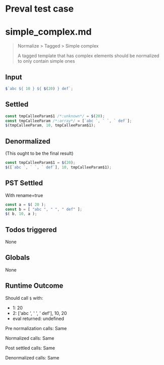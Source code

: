 # Preval test case

# simple_complex.md

> Normalize > Tagged > Simple complex
>
> A tagged template that has complex elements should be normalized to only contain simple ones

## Input

`````js filename=intro
$`abc ${ 10 } ${ $(20) } def`;
`````


## Settled


`````js filename=intro
const tmpCalleeParam$1 /*:unknown*/ = $(20);
const tmpCalleeParam /*:array*/ = [`abc `, ` `, ` def`];
$(tmpCalleeParam, 10, tmpCalleeParam$1);
`````


## Denormalized
(This ought to be the final result)

`````js filename=intro
const tmpCalleeParam$1 = $(20);
$([`abc `, ` `, ` def`], 10, tmpCalleeParam$1);
`````


## PST Settled
With rename=true

`````js filename=intro
const a = $( 20 );
const b = [ "abc ", " ", " def" ];
$( b, 10, a );
`````


## Todos triggered


None


## Globals


None


## Runtime Outcome


Should call `$` with:
 - 1: 20
 - 2: ['abc ', ' ', ' def'], 10, 20
 - eval returned: undefined

Pre normalization calls: Same

Normalized calls: Same

Post settled calls: Same

Denormalized calls: Same
